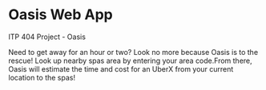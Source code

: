 Oasis Web App
=================
ITP 404 Project - Oasis

Need to get away for an hour or two? Look no more because Oasis is to the rescue! Look up nearby spas area by entering your area code.From there, Oasis will estimate the time and cost for an UberX from your current location to the spas!
